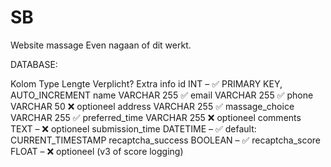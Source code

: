 # SB
Website massage
Even nagaan of dit werkt.

DATABASE:

Kolom
Type
Lengte
Verplicht?
Extra info
id
INT
–
✅
PRIMARY KEY, AUTO_INCREMENT
name
VARCHAR
255
✅
email
VARCHAR
255
✅
phone
VARCHAR
50
❌
optioneel
address
VARCHAR
255
✅
massage_choice
VARCHAR
255
✅
preferred_time
VARCHAR
255
❌
optioneel
comments
TEXT
–
❌
optioneel
submission_time
DATETIME
–
✅
default: CURRENT_TIMESTAMP
recaptcha_success
BOOLEAN
–
✅
recaptcha_score
FLOAT
–
❌
optioneel (v3 of score logging)
